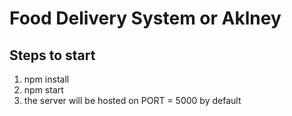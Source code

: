 # Food Delivery System or Aklney

## Steps to start
1. npm install
2. npm start
3. the server will be hosted on PORT = 5000 by default

